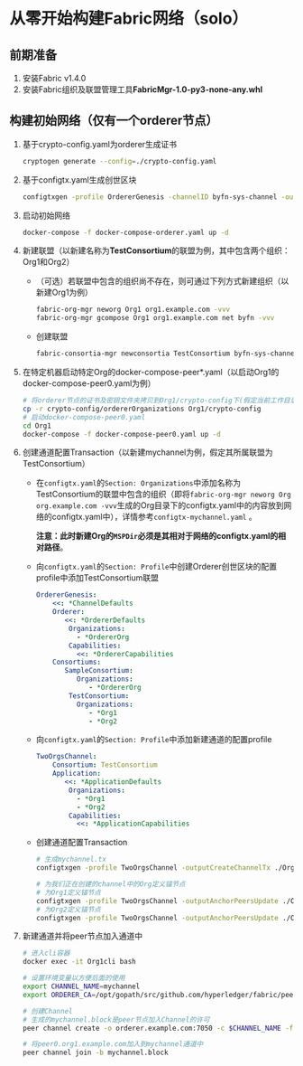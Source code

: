 # 从零开始构建Fabric网络（solo）

## 前期准备

1. 安装Fabric v1.4.0
2. 安装Fabric组织及联盟管理工具**FabricMgr-1.0-py3-none-any.whl**

## 构建初始网络（仅有一个orderer节点）

1. 基于crypto-config.yaml为orderer生成证书

   ```bash
   cryptogen generate --config=./crypto-config.yaml
   ```

2. 基于configtx.yaml生成创世区块

   ```bash
   configtxgen -profile OrdererGenesis -channelID byfn-sys-channel -outputBlock ./channel-artifacts/genesis.block
   ```

3. 启动初始网络

   ```bash
   docker-compose -f docker-compose-orderer.yaml up -d
   ```

4. 新建联盟（以新建名称为**TestConsortium**的联盟为例，其中包含两个组织：Org1和Org2）

   - （可选）若联盟中包含的组织尚不存在，则可通过下列方式新建组织（以新建Org1为例）

     ```bash
     fabric-org-mgr neworg Org1 org1.example.com -vvv
     fabric-org-mgr gcompose Org1 org1.example.com net byfn -vvv
     ```

   - 创建联盟

     ```bash
     fabric-consortia-mgr newconsortia TestConsortium byfn-sys-channel --cliName ordererCli -ojf Org1/channel-artifacts/Org1.json -ojf Org2/channel-artifacts/Org2.json -vvv
     ```

5. 在特定机器启动特定Org的docker-compose-peer*.yaml（以启动Org1的docker-compose-peer0.yaml为例）

   ```bash
   # 将orderer节点的证书及密钥文件夹拷贝到Org1/crypto-config下(假定当前工作目录为fabric项目根目录、Org1位于first-network的直接子目录)
   cp -r crypto-config/ordererOrganizations Org1/crypto-config
   # 启动docker-compose-peer0.yaml
   cd Org1
   docker-compose -f docker-compose-peer0.yaml up -d
   ```

6. 创建通道配置Transaction（以新建mychannel为例，假定其所属联盟为TestConsortium）

   - 在`configtx.yaml`的`Section: Organizations`中添加名称为TestConsortium的联盟中包含的组织（即将`fabric-org-mgr neworg Org org.example.com -vvv`生成的Org目录下的configtx.yaml中的内容放到网络的configtx.yaml中），详情参考`configtx-mychannel.yaml` 。

     **注意：此时新建Org的`MSPDir`必须是其相对于网络的configtx.yaml的相对路径**。

   - 向`configtx.yaml`的`Section: Profile`中创建Orderer创世区块的配置profile中添加TestConsortium联盟

     ```yaml
     OrdererGenesis:
         <<: *ChannelDefaults
         Orderer:
         	<<: *OrdererDefaults
             Organizations:
               - *OrdererOrg
             Capabilities:
               <<: *OrdererCapabilities
         Consortiums:
         	SampleConsortium:
               Organizations:
                  - *OrdererOrg
             TestConsortium:
               Organizations:
                  - *Org1
                  - *Org2
     ```

   - 向`configtx.yaml`的`Section: Profile`中添加新建通道的配置profile

     ```yaml
     TwoOrgsChannel:
         Consortium: TestConsortium
         Application:
         	<<: *ApplicationDefaults
             Organizations:
               - *Org1
               - *Org2
             Capabilities:
               <<: *ApplicationCapabilities
     ```

   - 创建通道配置Transaction

     ```bash
     # 生成mychannel.tx
     configtxgen -profile TwoOrgsChannel -outputCreateChannelTx ./Org1/channel-artifacts/mychannel.tx -channelID mychannel
     
     # 为我们正在创建的channel中的Org定义锚节点
     # 为Org1定义锚节点
     configtxgen -profile TwoOrgsChannel -outputAnchorPeersUpdate ./Org1/channel-artifacts/Org1MSPanchors.tx -channelID mychannel -asOrg Org1MSP
     # 为Org2定义锚节点
     configtxgen -profile TwoOrgsChannel -outputAnchorPeersUpdate ./Org2/channel-artifacts/Org2MSPanchors.tx -channelID mychannel -asOrg Org2MSP
     ```

7. 新建通道并将peer节点加入通道中

   ```bash
   # 进入cli容器
   docker exec -it Org1cli bash
   
   # 设置环境变量以方便后面的使用
   export CHANNEL_NAME=mychannel
   export ORDERER_CA=/opt/gopath/src/github.com/hyperledger/fabric/peer/crypto/ordererOrganizations/example.com/orderers/orderer.example.com/msp/tlscacerts/tlsca.example.com-cert.pem
   
   # 创建Channel
   # 生成的mychannel.block是peer节点加入Channel的许可
   peer channel create -o orderer.example.com:7050 -c $CHANNEL_NAME -f ./channel-artifacts/mychannel.tx --tls --cafile $ORDERER_CA
   
   # 将peer0.org1.example.com加入到mychannel通道中
   peer channel join -b mychannel.block
   ```
